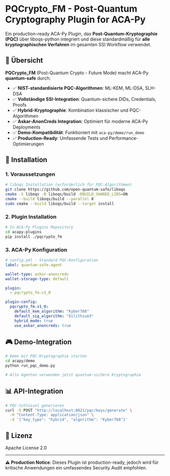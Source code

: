 # PQCrypto_FM - Post-Quantum Cryptography Plugin for ACA-Py

Ein production-ready ACA-Py Plugin, das **Post-Quantum-Kryptographie (PQC)** über liboqs-python integriert und diese standardmäßig für **alle kryptographischen Verfahren** im gesamten SSI Workflow verwendet.

## 🎯 Übersicht

**PQCrypto_FM** (Post-Quantum Crypto - Future Mode) macht ACA-Py **quantum-safe** durch:

- ✅ **NIST-standardisierte PQC-Algorithmen**: ML-KEM, ML-DSA, SLH-DSA
- ✅ **Vollständige SSI-Integration**: Quantum-sichere DIDs, Credentials, Proofs
- ✅ **Hybrid-Kryptographie**: Kombination klassischer und PQC-Algorithmen  
- ✅ **Askar-AnonCreds Integration**: Optimiert für moderne ACA-Py Deployments
- ✅ **Demo-Kompatibilität**: Funktioniert mit `aca-py/demo/run_demo`
- ✅ **Production-Ready**: Umfassende Tests und Performance-Optimierungen

## 🚀 Installation

### 1. Voraussetzungen
```bash
# liboqs Installation (erforderlich für PQC-Algorithmen)
git clone https://github.com/open-quantum-safe/liboqs
cmake -S liboqs -B liboqs/build -DBUILD_SHARED_LIBS=ON
cmake --build liboqs/build --parallel 8
sudo cmake --build liboqs/build --target install
```

### 2. Plugin Installation
```bash
# In ACA-Py Plugins Repository
cd acapy-plugins
pip install ./pqcrypto_fm
```

### 3. ACA-Py Konfiguration
```yaml
# config.yml - Standard PQC-Konfiguration
label: quantum-safe-agent

wallet-type: askar-anoncreds
wallet-storage-type: default

plugin:
  - pqcrypto_fm.v1_0

plugin-config:
  pqcrypto_fm.v1_0:
    default_kem_algorithm: "Kyber768"
    default_sig_algorithm: "Dilithium3"
    hybrid_mode: true
    use_askar_anoncreds: true
```

## 🎮 Demo-Integration

```bash
# Demo mit PQC-Kryptographie starten
cd acapy/demo
python run_pqc_demo.py

# Alle Agenten verwenden jetzt quantum-sichere Kryptographie
```

## 📊 API-Integration

```bash
# PQC-Schlüssel generieren
curl -X POST "http://localhost:8021/pqc/keys/generate" \
  -H "Content-Type: application/json" \
  -d '{"key_type": "hybrid", "algorithm": "Kyber768"}'
```

## 📄 Lizenz

Apache License 2.0

---

**⚠️ Production Notice**: Dieses Plugin ist production-ready, jedoch wird für kritische Anwendungen ein umfassendes Security Audit empfohlen.
